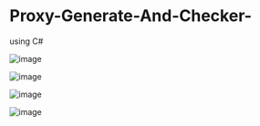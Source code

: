 # Proxy-Generate-And-Checker-
using C#

![image](https://user-images.githubusercontent.com/50120052/151699296-6a7f99b6-a629-47a2-a114-579227de557a.png)

![image](https://user-images.githubusercontent.com/50120052/151699302-74fd98bf-f191-420e-be64-af4f16530066.png)

![image](https://user-images.githubusercontent.com/50120052/151699312-57745177-3b76-4bd9-86ef-5e9f6a5bbe56.png)

![image](https://user-images.githubusercontent.com/50120052/151699774-e6eb04b2-3693-4327-9c97-c03279462dd9.png)

